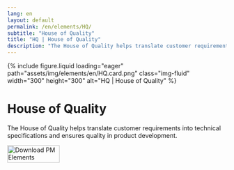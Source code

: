```yaml
---
lang: en
layout: default
permalink: /en/elements/HQ/
subtitle: "House of Quality"
title: "HQ | House of Quality"
description: "The House of Quality helps translate customer requirements into technical specifications and ensures quality in product development."
---
```


{% include figure.liquid loading="eager" path="assets/img/elements/en/HQ.card.png" class="img-fluid" width="300" height="300" alt="HQ | House of Quality" %}

# House of Quality

The House of Quality helps translate customer requirements into technical specifications and ensures quality in product development.

<a href="https://apps.apple.com/app/apple-store/id6738084498?pt=127441684&ct=website&mt=8">
  <img src="{{ "assets/img/en/appstore.png" | relative_url }}" width="120" height="40" alt="Download PM Elements">
</a>
